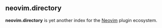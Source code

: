 ## neovim.directory

**neovim.directory** is yet another index for the [Neovim](https://neovim.io/)
plugin ecosystem.
